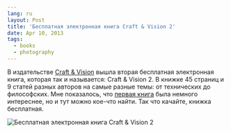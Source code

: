 ```yaml
---
lang: ru
layout: Post
title: 'Бесплатная электронная книга Craft & Vision 2'
date: Apr 10, 2013
tags:
  - books
  - photography
---
```


В издательстве [Craft & Vision](http://craftandvision.com/) вышла вторая бесплатная электронная книга, которая так и называется: Craft & Vision 2. В книжке 45 страниц и 9 статей разных авторов на самые разные темы: от технических до философских. Мне показалось, что [первая книга](http://birdwatcher.ru/blog/5278) была немного интереснее, но и тут можно кое-что найти. Так что качайте, книжка бесплатная.

![Бесплатная электронная книга Craft & Vision 2](/images/blog/craft-and-vision-2.jpg)
